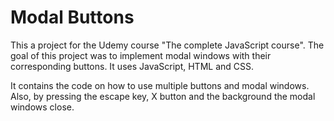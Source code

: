 
# Modal Buttons
This a project for the Udemy course "The complete JavaScript course". The goal of this project was to implement modal windows with their corresponding buttons. It uses JavaScript, HTML and CSS.

It contains the code on how to use multiple buttons and modal windows. Also, by pressing the escape key, X button and the background the modal windows close.
